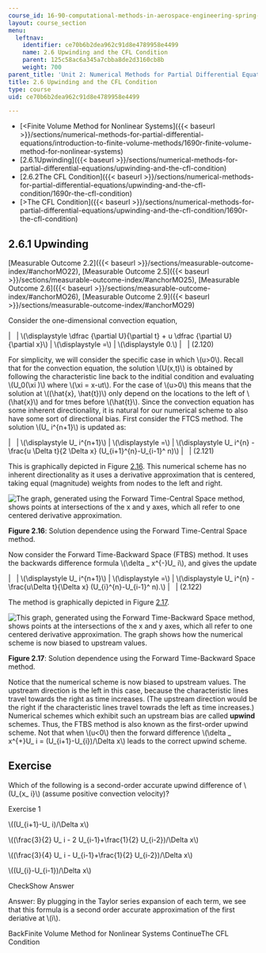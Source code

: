 ```yaml
---
course_id: 16-90-computational-methods-in-aerospace-engineering-spring-2014
layout: course_section
menu:
  leftnav:
    identifier: ce70b6b2dea962c91d8e4789958e4499
    name: 2.6 Upwinding and the CFL Condition
    parent: 125c58ac6a345a7cbba8de2d3160cb8b
    weight: 700
parent_title: 'Unit 2: Numerical Methods for Partial Differential Equations'
title: 2.6 Upwinding and the CFL Condition
type: course
uid: ce70b6b2dea962c91d8e4789958e4499

---
```


*   [<Finite Volume Method for Nonlinear Systems]({{< baseurl >}}/sections/numerical-methods-for-partial-differential-equations/introduction-to-finite-volume-methods/1690r-finite-volume-method-for-nonlinear-systems)
*   [2.6.1Upwinding]({{< baseurl >}}/sections/numerical-methods-for-partial-differential-equations/upwinding-and-the-cfl-condition)
*   [2.6.2The CFL Condition]({{< baseurl >}}/sections/numerical-methods-for-partial-differential-equations/upwinding-and-the-cfl-condition/1690r-the-cfl-condition)
*   [\>The CFL Condition]({{< baseurl >}}/sections/numerical-methods-for-partial-differential-equations/upwinding-and-the-cfl-condition/1690r-the-cfl-condition)

2.6.1 Upwinding
---------------

[Measurable Outcome 2.2]({{< baseurl >}}/sections/measurable-outcome-index/#anchorMO22), [Measurable Outcome 2.5]({{< baseurl >}}/sections/measurable-outcome-index/#anchorMO25), [Measurable Outcome 2.6]({{< baseurl >}}/sections/measurable-outcome-index/#anchorMO26), [Measurable Outcome 2.9]({{< baseurl >}}/sections/measurable-outcome-index/#anchorMO29)

Consider the one-dimensional convection equation,

| &nbsp; | \\(\\displaystyle \\dfrac {\\partial U}{\\partial t} + u \\dfrac {\\partial U}{\\partial x}\\) | \\(\\displaystyle =\\) | \\(\\displaystyle 0.\\) | &nbsp; | (2.120) 

For simplicity, we will consider the specific case in which \\(u>0\\). Recall that for the convection equation, the solution \\(U(x,t)\\) is obtained by following the characteristic line back to the inditial condition and evaluating \\(U\_0(\\xi )\\) where \\(\\xi = x-ut\\). For the case of \\(u>0\\) this means that the solution at \\((\\hat{x}, \\hat{t})\\) only depend on the locations to the left of \\(\\hat{x}\\) and for tmes before \\(\\hat{t}\\). Since the convection equation has some inherent directionality, it is natural for our numerical scheme to also have some sort of directional bias. First consider the FTCS method. The solution \\(U\_ i^{n+1}\\) is updated as:

| &nbsp; | \\(\\displaystyle U\_ i^{n+1}\\) | \\(\\displaystyle =\\) | \\(\\displaystyle U\_ i^{n} -\\frac{u \\Delta t}{2 \\Delta x} (U\_{i+1}^{n}-U\_{i-1}^ n)\\) | &nbsp; | (2.121) 

This is graphically depicted in Figure [2.16](/coursemedia/16-90-computational-methods-in-aerospace-engineering-spring-2014/6ae2bbcc341cd9f3ea72604dc4fdc5b6_solDepFTCS.png). This numerical scheme has no inherent directionality as it uses a derivative approximation that is centered, taking equal (magnitude) weights from nodes to the left and right.

![The graph, generated using the Forward Time-Central Space method, shows points at intersections of the x and y axes, which all refer to one centered derivative approximation.](/coursemedia/16-90-computational-methods-in-aerospace-engineering-spring-2014/6ae2bbcc341cd9f3ea72604dc4fdc5b6_solDepFTCS.png)

**Figure 2.16**: Solution dependence using the Forward Time-Central Space method.

Now consider the Forward Time-Backward Space (FTBS) method. It uses the backwards difference formula \\(\\delta \_ x^{-}U\_ i\\), and gives the update

| &nbsp; | \\(\\displaystyle U\_ i^{n+1}\\) | \\(\\displaystyle =\\) | \\(\\displaystyle U\_ i^{n} -\\frac{u\\Delta t}{\\Delta x} (U\_{i}^{n}-U\_{i-1}^ n).\\) | &nbsp; | (2.122) 

The method is graphically depicted in Figure [2.17](/coursemedia/16-90-computational-methods-in-aerospace-engineering-spring-2014/6d38b6b6d2bbcf0de7583d863fc5b9d2_solDepFTBS.png).

![This graph, generated using the Forward Time-Backward Space method, shows points at the intersections of the x and y axes, which all refer to one centered derivative approximation.  The graph shows how the numerical scheme is now biased to upstream values.](/coursemedia/16-90-computational-methods-in-aerospace-engineering-spring-2014/6d38b6b6d2bbcf0de7583d863fc5b9d2_solDepFTBS.png)

**Figure 2.17**: Solution dependence using the Forward Time-Backward Space method.

Notice that the numerical scheme is now biased to upstream values. The upstream direction is the left in this case, because the characteristic lines travel towards the right as time increases. (The upstream direction would be the right if the characteristic lines travel towrads the left as time increases.) Numerical schemes which exhibit such an upstream bias are called **upwind** schemes. Thus, the FTBS method is also known as the first-order upwind scheme. Not that when \\(u<0\\) then the forward difference \\(\\delta \_ x^{+}U\_ i = (U\_{i+1}-U\_{i})/\\Delta x\\) leads to the correct upwind scheme.

Exercise
--------

Which of the following is a second-order accurate upwind difference of \\(U\_{x\_ i}\\) (assume positive convection velocity)?

Exercise 1

 \\((U\_{i+1}-U\_ i)/\\Delta x\\)

 \\((\\frac{3}{2} U\_ i - 2 U\_{i-1}+\\frac{1}{2} U\_{i-2})/\\Delta x\\)

 \\((\\frac{3}{4} U\_ i - U\_{i-1}+\\frac{1}{2} U\_{i-2})/\\Delta x\\)

 \\((U\_{i}-U\_{i-1})/\\Delta x\\)

CheckShow Answer

Answer: By plugging in the Taylor series expansion of each term, we see that this formula is a second order accurate approximation of the first deriative at \\(i\\).

BackFinite Volume Method for Nonlinear Systems ContinueThe CFL Condition